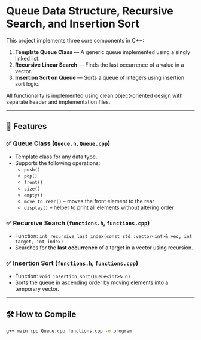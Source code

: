 # Queue Data Structure, Recursive Search, and Insertion Sort


This project implements three core components in C++:

1. **Template Queue Class** — A generic queue implemented using a singly linked list.
2. **Recursive Linear Search** — Finds the last occurrence of a value in a vector.
3. **Insertion Sort on Queue** — Sorts a queue of integers using insertion sort logic.

All functionality is implemented using clean object-oriented design with separate header and implementation files.

---

## 🧠 Features

### ✅ Queue Class (`Queue.h`, `Queue.cpp`)
- Template class for any data type.
- Supports the following operations:
  - `push()`
  - `pop()`
  - `front()`
  - `size()`
  - `empty()`
  - `move_to_rear()` – moves the front element to the rear
  - `display()` – helper to print all elements without altering order

### ✅ Recursive Search (`functions.h`, `functions.cpp`)
- Function: `int recursive_last_index(const std::vector<int>& vec, int target, int index)`
- Searches for the **last occurrence** of a target in a vector using recursion.

### ✅ Insertion Sort (`functions.h`, `functions.cpp`)
- Function: `void insertion_sort(Queue<int>& q)`
- Sorts the queue in ascending order by moving elements into a temporary vector.

---

## 🛠 How to Compile

```bash
g++ main.cpp Queue.cpp functions.cpp -o program
